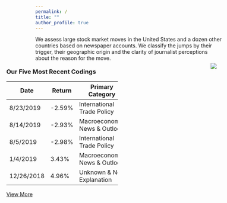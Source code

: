 ```yaml
---
permalink: /
title: ""
author_profile: true
---
```


<p>We assess large stock market moves in the United States and a dozen other countries based on newspaper accounts. We classify the jumps by their trigger, their geographic origin and the clarity of journalist perceptions about the reason for the move.</p>

  <div style="position:absolute;top:225px;left:700px;height:600px;width:600px;">
    <a href='https://docs.google.com/spreadsheets/d/1BtWwJ-DSvbxsfPoDShWBvEgVbbt65C1g5qiDQST4Sic/edit#gid=1174245246'><img src='https://stockjumpswebsite.github.io/stockjumps/files/fig1v2.png'></a> 
  </div>

<div style="position:absolute;top:215px;left:150px;height:100px;width:300px;">
  <h3>Our Five Most Recent Codings</h3>
  <table>
    <thead style="border-bottom:1px;">
      <tr>
        <th>Date</th>
        <th>Return</th>
        <th>Primary Category</th>
        <th>Newspaper</th>
        <th>Clarity</th>
      </tr>
    </thead>
    <tr>
      <td>8/23/2019</td>
      <td>-2.59%</td>
      <td>International Trade Policy</td>
      <td>Wall Street Journal</td>
      <td>-1</td>
    </tr>
    <tr>
      <td>8/14/2019</td>
      <td>-2.93%</td>
      <td>Macroeconomic News & Outlook</td>
      <td>Wall Street Journal</td>
      <td>-1</td>
    </tr>
    <tr>
      <td>8/5/2019</td>
      <td>-2.98%</td>
      <td>International Trade Policy</td>
      <td>Wall Street Journal</td>
      <td>-1</td>
    </tr>
    <tr>
      <td>1/4/2019</td>
      <td>3.43%</td>
      <td>Macroeconomic News & Outlook</td>
      <td>Wall Street Journal</td>
      <td>-1</td>
    </tr>
    <tr>
      <td>12/26/2018</td>
      <td>4.96%</td>
      <td>Unknown & No Explanation</td>
      <td>Wall Street Journal</td>
      <td>-0.036</td>
    </tr>
  </table>
  <a href="https://docs.google.com/spreadsheets/d/1BtWwJ-DSvbxsfPoDShWBvEgVbbt65C1g5qiDQST4Sic/edit#gid=1174245246" target="_blank">View More</a>
</div>

